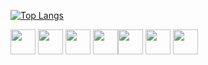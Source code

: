 

[![Top Langs](https://github-readme-stats.vercel.app/api/top-langs/?username=anuraghazra&layout=compact)](https://github.com/anuraghazra/github-readme-stats)
<div>


<img src="https://cdn.jsdelivr.net/gh/devicons/devicon/icons/github/github-original.svg" width="40" height="40" /> <img src="https://cdn.jsdelivr.net/gh/devicons/devicon/icons/html5/html5-original-wordmark.svg" width="40" height="40" /> <img src="https://cdn.jsdelivr.net/gh/devicons/devicon/icons/css3/css3-original-wordmark.svg" width="40" height="40"/>
<img src="https://cdn.jsdelivr.net/gh/devicons/devicon/icons/csharp/csharp-original.svg" width="40" height="40" /><img src="https://cdn.jsdelivr.net/gh/devicons/devicon/icons/javascript/javascript-plain.svg" width="40" height="40"  /> <img src="https://cdn.jsdelivr.net/gh/devicons/devicon/icons/ionic/ionic-original.svg" width="40" height="40"  /> <img src="https://cdn.jsdelivr.net/gh/devicons/devicon/icons/figma/figma-original.svg"  width="40" height="40" /> 
          
          
          
 
          

          
